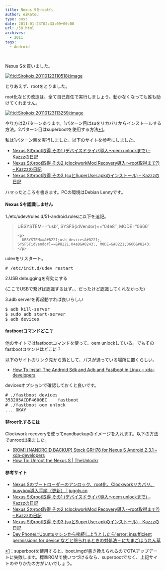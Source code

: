 ```yaml
---
title: Nexus Sをroot化
author: eiKatou
type: post
date: 2011-01-23T02:33:09+00:00
url: /58.html
archives:
  - 2011
tags:
  - Android

---
```

<div class="section">
  <p>
    Nexus Sを買いました。
  </p>
  
  <p>
    <a href="http://f.hatena.ne.jp/Sirokoix/20110123110518" class="hatena-fotolife" target="_blank"><img src="http://cdn-ak.f.st-hatena.com/images/fotolife/S/Sirokoix/20110123/20110123110518.jpg" alt="f:id:Sirokoix:20110123110518j:image" title="f:id:Sirokoix:20110123110518j:image" class="hatena-fotolife" /></a>
  </p>
  
  <p>
    とりあえず、rootをとりました。
  </p>
  
  <p>
    root化などの改造は、全て自己責任で実行しましょう。動かなくなっても誰も助けてくれません。
  </p>
  
  <p>
    <a href="http://f.hatena.ne.jp/Sirokoix/20110123113259" class="hatena-fotolife" target="_blank"><img src="http://cdn-ak.f.st-hatena.com/images/fotolife/S/Sirokoix/20110123/20110123113259.jpg" alt="f:id:Sirokoix:20110123113259j:image" title="f:id:Sirokoix:20110123113259j:image" class="hatena-fotolife" /></a>
  </p>
  
  <p>
    やり方は2パターンあります。1パターン目はsuをリカバリからインストールする方法。2パターン目はsuperbootを使用する方法<span class="footnote"><a href="/Sirokoix/#f1" name="fn1" title="superbootを使用すると、boot.imgが書き換えられるのでOTAアップデートに失敗します。標準ROMで使いつづけるなら、superbootでなく、上記サイトのやりかたの方がいいでしょう。">*1</a></span>。
  </p>
  
  <p>
    私は1パターン目を実行しました。以下のサイトを参考にしました。
  </p>
  
  <ul>
    <li>
      <a href="http://d.hatena.ne.jp/Kazzz/20110108/p1" target="_blank"> Nexus Sのroot取得 その1 (デバイスドライバ導入～oem unlockまで) &#8211; Kazzzの日記</a>
    </li>
    <li>
      <a href="http://d.hatena.ne.jp/Kazzz/20110109/p1" target="_blank"> Nexus Sのroot取得 その2 (clockworkMod Recovery導入～root取得まで?) &#8211; Kazzzの日記</a>
    </li>
    <li>
      <a href="http://d.hatena.ne.jp/Kazzz/20110110/p1" target="_blank"> Nexus Sのroot取得 その3 (suとSuperUser.apkのインストール) &#8211; Kazzzの日記</a>
    </li>
  </ul>
  
  <p>
    ハマったところを書きます。PCの環境はDebian Lennyです。
  </p>
  
  <h4>
    Nexus Sを認識しません
  </h4>
  
  <p>
    1./etc/udev/rules.d/51-android.rulesに以下を追記。
  </p>
  
  <blockquote>
    <p>
      UBSYSTEM==&#8221;usb&#8221;, SYSFS{idVendor}==&#8221;04e8&#8243;, MODE=&#8221;0666&#8243;
    </p>
    
    <p>
      UBSYSTEM==&#8221;usb_devices&#8221;, SYSFS{idVendor}==&#8221;04e8&#8243;, MODE=&#8221;0666&#8243;
    </p>
  </blockquote>
  
  <p>
    udevをリスタート。
  </p>
  
  <pre class="syntax-highlight">
<span class="synComment"># /etc/init.d/udev restart</span>
</pre>
  
  <p>
    2.USB debuggingを有効にする
  </p>
  
  <p>
    (ここでUSBで繋げば認識するはず、、だったけど認識してくれなかった)
  </p>
  
  <p>
    3.adb serverを再起動すれば良いらしい
  </p>
  
  <pre class="syntax-highlight">
$ adb <span class="synStatement">kill</span>-server
$ sudo adb <span class="synStatement">start</span>-server
$ adb devices
</pre>
  
  <h4>
    fastbootコマンドどこ？
  </h4>
  
  <p>
    他のサイトではfastbootコマンドを使って、oem unlockしている。でもそのfastbootコマンドはどこに？
  </p>
  
  <p>
    以下のサイトのリンク先から落として、パスが通っている場所に置くらしい。
  </p>
  
  <ul>
    <li>
      <a href="http://forum.xda-developers.com/showthread.php?t=657839" target="_blank"> How To Install The Android Sdk and Adb and Fastboot in Linux &#8211; xda-developers</a>
    </li>
  </ul>
  
  <p>
    devicesオプションで確認しておくと良いです。
  </p>
  
  <pre class="syntax-highlight">
<span class="synComment"># ./fastboot devices</span>
353205ACDF4600EC	fastboot
<span class="synComment"># ./fastboot oem unlock</span>
... OKAY
</pre>
  
  <h4>
    非root化するには
  </h4>
  
  <p>
    Clockwork recoveryを使ってnandbackupのイメージを入れます。以下の方法でunroot出来ました。
  </p>
  
  <ul>
    <li>
      <a href="http://forum.xda-developers.com/showthread.php?t=884093" target="_blank"> &#91;ROM&#93; &#91;NANDROID BACKUP&#93; Stock GRH78 for Nexus S Android 2.3.1 &#8211; xda-developers</a>
    </li>
    <li>
      <a href="http://theunlockr.com/2011/01/20/how-to-unroot-the-nexus-s/" target="_blank">How To: Unroot the Nexus S | TheUnlockr</a>
    </li>
  </ul>
  
  <h4>
    参考サイト
  </h4>
  
  <ul>
    <li>
      <a href="http://juggly.cn/archives/14828.html" target="_blank">Nexus Sのブートローダーのアンロック、root化、Clockworkリカバリ、busybox導入手順（更新） | juggly.cn</a>
    </li>
    <li>
      <a href="http://d.hatena.ne.jp/Kazzz/20110108/p1" target="_blank"> Nexus Sのroot取得 その1 (デバイスドライバ導入～oem unlockまで) &#8211; Kazzzの日記</a>
    </li>
    <li>
      <a href="http://d.hatena.ne.jp/Kazzz/20110109/p1" target="_blank"> Nexus Sのroot取得 その2 (clockworkMod Recovery導入～root取得まで?) &#8211; Kazzzの日記</a>
    </li>
    <li>
      <a href="http://d.hatena.ne.jp/Kazzz/20110110/p1" target="_blank"> Nexus Sのroot取得 その3 (suとSuperUser.apkのインストール) &#8211; Kazzzの日記</a>
    </li>
    <li>
      <a href="http://d.hatena.ne.jp/emergent/20100228/1267334766" target="_blank">Dev PhoneにUbuntuマシンから接続しようとしたら'error: insufficient permissions for device'などと怒られるときの対処法 &#8211; にたまごほうれん草</a>
    </li>
  </ul>
</div>

<div class="footnote">
  <p class="footnote">
    <a href="/Sirokoix/#fn1" name="f1">*1</a>：superbootを使用すると、boot.imgが書き換えられるのでOTAアップデートに失敗します。標準ROMで使いつづけるなら、superbootでなく、上記サイトのやりかたの方がいいでしょう。
  </p>
</div>

